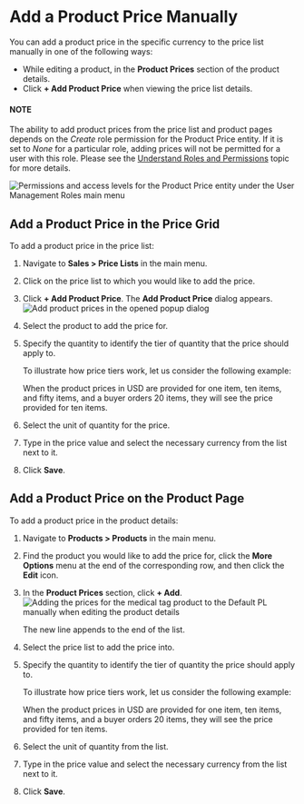 <a id="user-guide-pricing-price-list-manual"></a>

# Add a Product Price Manually

You can add a product price in the specific currency to the price list manually in one of the following ways:

* While editing a product, in the **Product Prices** section of the product details.
* Click **+ Add Product Price** when viewing the price list details.

#### NOTE
The ability to add product prices from the price list and product pages depends on the *Create* role permission for the Product Price entity. If it is set to *None* for a particular role, adding prices will not be permitted for a user with this role. Please see the [Understand Roles and Permissions](../../system/user-management/roles/index.md#user-guide-user-management-permissions-roles) topic for more details.

![Permissions and access levels for the Product Price entity under the User Management Roles main menu](user/img/sales/pricelist/product_price_acl.png)

## Add a Product Price in the Price Grid

To add a product price in the price list:

1. Navigate to **Sales > Price Lists** in the main menu.
2. Click on the price list to which you would like to add the price.
3. Click **+ Add Product Price**.
   The **Add Product Price** dialog appears.
   ![Add product prices in the opened popup dialog](user/img/sales/pricelist/prices_for_price_list.png)
4. Select the product to add the price for.
5. Specify the quantity to identify the tier of quantity that the price should apply to.

   To illustrate how price tiers work, let us consider the following example:

   When the product prices in USD are provided for one item, ten items, and fifty items, and a buyer orders 20 items, they will see the price provided for ten items.
6. Select the unit of quantity for the price.
7. Type in the price value and select the necessary currency from the list next to it.
8. Click **Save**.

<!-- finish_one -->

<a id="user-guide-pricing-price-list-manual-product-details"></a>

## Add a Product Price on the Product Page

To add a product price in the product details:

1. Navigate to **Products > Products** in the main menu.
2. Find the product you would like to add the price for, click the <i class="fa fa-ellipsis-h fa-lg" aria-hidden="true"></i> **More Options** menu at the end of the corresponding row, and then click the <i class="fa fa-edit fa-lg" aria-hidden="true"></i> **Edit** icon.
3. In the **Product Prices** section, click **+ Add**.
   ![Adding the prices for the medical tag product to the Default PL manually when editing the product details](user/img/sales/pricelist/prices_for_product.png)

   The new line appends to the end of the list.
4. Select the price list to add the price into.
5. Specify the quantity to identify the tier of quantity the price should apply to.

   To illustrate how price tiers work, let us consider the following example:

   When the product prices in USD are provided for one item, ten items, and fifty items, and a buyer orders 20 items, they will see the price provided for ten items.
6. Select the unit of quantity from the list.
7. Type in the price value and select the necessary currency from the list next to it.
8. Click **Save**.

<!-- fa-bars = fa-navicon -->
<!-- Ic Tiles is used as Set As Default in saved views, and as tiles in display layout options -->
<!-- IcPencil refers to Rename in Commerce and Inline Editing in CRM -->
<!-- Check mark in the square. -->
<!-- SortDesc is also used as drop-down arrow -->
